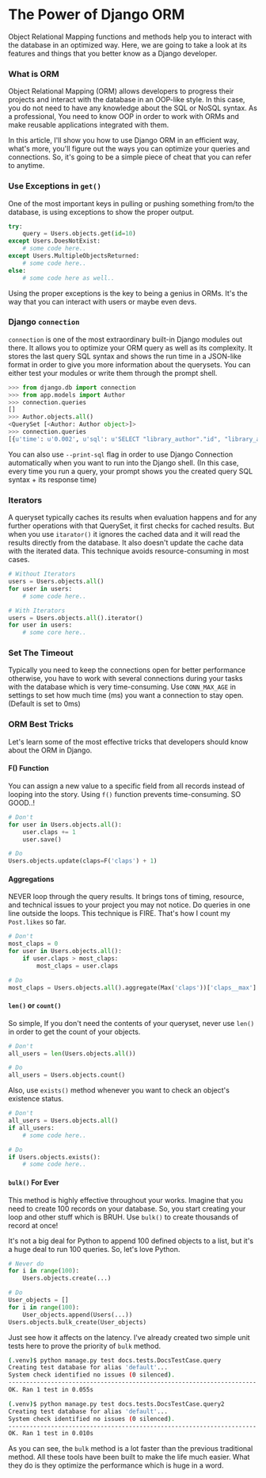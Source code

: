 # The Power of Django ORM

Object Relational Mapping functions and methods help you to interact with the database in an optimized way. Here, we are going to take a look at its features and things that you better know as a Django developer.

### What is ORM
Object Relational Mapping (ORM) allows developers to progress their projects and interact with the database in an OOP-like style. In this case, you do not need to have any knowledge about the SQL or NoSQL syntax. As a professional, You need to know OOP in order to work with ORMs and make reusable applications integrated with them.

In this article, I'll show you how to use Django ORM in an efficient way, what's more, you'll figure out the ways you can optimize your queries and connections. So, it's going to be a simple piece of cheat that you can refer to anytime.

### Use Exceptions in `get()`
One of the most important keys in pulling or pushing something from/to the database, is using exceptions to show the proper output.

```python
try:
    query = Users.objects.get(id=10)
except Users.DoesNotExist:
    # some code here..
except Users.MultipleObjectsReturned:
    # some code here..
else:
    # some code here as well..
```
Using the proper exceptions is the key to being a genius in ORMs. It's the way that you can interact with users or maybe even devs.

### Django `connection`
`connection` is one of the most extraordinary built-in Django modules out there. It allows you to optimize your ORM query as well as its complexity. It stores the last query SQL syntax and shows the run time in a JSON-like format in order to give you more information about the querysets. You can either test your modules or write them through the prompt shell.

```python
>>> from django.db import connection
>>> from app.models import Author
>>> connection.queries
[]
>>> Author.objects.all()
<QuerySet [<Author: Author object>]>
>>> connection.queries
[{u'time': u'0.002', u'sql': u'SELECT "library_author"."id", "library_author"."name" FROM "library_author" LIMIT 21'}]
```

You can also use `--print-sql` flag in order to use Django Connection automatically when you want to run into the Django shell. (In this case, every time you run a query, your prompt shows you the created query SQL syntax + its response time)

### Iterators
A queryset typically caches its results when evaluation happens and for any further operations with that QuerySet, it first checks for cached results. But when you use `itarator()` it ignores the cached data and it will read the results directly from the database. It also doesn't update the cache data with the iterated data. This technique avoids resource-consuming in most cases.

```python
# Without Iterators
users = Users.objects.all()
for user in users:
    # some code here..

# With Iterators
users = Users.objects.all().iterator()
for user in users:
    # some core here..
```

### Set The Timeout
Typically you need to keep the connections open for better performance otherwise, you have to work with several connections during your tasks with the database which is very time-consuming. Use `CONN_MAX_AGE` in settings to set how much time (ms) you want a connection to stay open. (Default is set to 0ms)

### ORM Best Tricks
Let's learn some of the most effective tricks that developers should know about the ORM in Django.

#### F() Function
You can assign a new value to a specific field from all records instead of looping into the story. Using `f()` function prevents time-consuming. SO GOOD..!

```python
# Don't
for user in Users.objects.all():
    user.claps += 1
    user.save()

# Do
Users.objects.update(claps=F('claps') + 1)
```

#### Aggregations
NEVER loop through the query results. It brings tons of timing, resource, and technical issues to your project you may not notice. Do queries in one line outside the loops. This technique is FIRE. That's how I count my `Post.likes` so far.

```python
# Don't
most_claps = 0
for user in Users.objects.all():
    if user.claps > most_claps:
        most_claps = user.claps

# Do
most_claps = Users.objects.all().aggregate(Max('claps'))['claps__max']
```

#### `len()` or `count()`
So simple, If you don't need the contents of your queryset, never use `len()` in order to get the count of your objects.

```python
# Don't
all_users = len(Users.objects.all())

# Do
all_users = Users.objects.count()
```

Also, use `exists()` method whenever you want to check an object's existence status.

```python
# Don't
all_users = Users.objects.all()
if all_users:
    # some code here..

# Do
if Users.objects.exists():
    # some code here..
```

#### `bulk()` For Ever
This method is highly effective throughout your works. Imagine that you need to create 100 records on your database. So, you start creating your loop and other stuff which is BRUH. Use `bulk()` to create thousands of record at once!

It's not a big deal for Python to append 100 defined objects to a list, but it's a huge deal to run 100 queries. So, let's love Python. 

```python
# Never do
for i in range(100):
    Users.objects.create(...)

# Do
User_objects = []
for i in range(100):
    User_objects.append(Users(...))
Users.objects.bulk_create(User_objects)
```

Just see how it affects on the latency. I've already created two simple unit tests here to prove the priority of `bulk` method.

```bash
(.venv)$ python manage.py test docs.tests.DocsTestCase.query
Creating test database for alias 'default'...
System check identified no issues (0 silenced).
----------------------------------------------------------------------
OK. Ran 1 test in 0.055s
```

```bash
(.venv)$ python manage.py test docs.tests.DocsTestCase.query2
Creating test database for alias 'default'...
System check identified no issues (0 silenced).
----------------------------------------------------------------------
OK. Ran 1 test in 0.010s
```

As you can see, the `bulk` method is a lot faster than the previous traditional method. All these tools have been built to make the life much easier. What they do is they optimize the performance which is huge in a word.